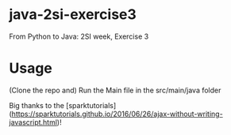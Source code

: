 # java-2si-exercise3
From Python to Java: 2SI week, Exercise 3

# Usage
(Clone the repo and)
Run the Main file in the src/main/java folder

Big thanks to the [sparktutorials] (https://sparktutorials.github.io/2016/06/26/ajax-without-writing-javascript.html)!